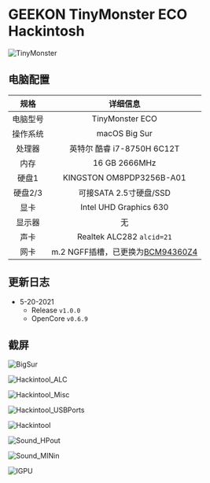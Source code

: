 # GEEKON TinyMonster ECO Hackintosh

![TinyMonster](ScreenShots/TinyMonster.png)

## 电脑配置

|   规格   |                           详细信息                           |
| :------: | :----------------------------------------------------------: |
| 电脑型号 |                       TinyMonster ECO                        |
| 操作系统 |                        macOS Big Sur                         |
|  处理器  |                  英特尔 酷睿 i7-8750H 6C12T                  |
|   内存   |                        16 GB 2666MHz                         |
|  硬盘1   |                   KINGSTON OM8PDP3256B-A01                   |
| 硬盘2/3  |                    可接SATA 2.5寸硬盘/SSD                    |
|   显卡   |                    Intel UHD Graphics 630                    |
|  显示器  |                              无                              |
|   声卡   |                  Realtek ALC282 `alcid=21`                   |
|   网卡   | m.2 NGFF插槽，已更换为[BCM94360Z4](https://blog.daliansky.net/uploads/WeChatandShop.png) |

## 更新日志

- 5-20-2021
  - Release `v1.0.0`
  - OpenCore `v0.6.9`

## 截屏

![BigSur](ScreenShots/BigSur.png)

![Hackintool_ALC](ScreenShots/Hackintool_ALC.png)

![Hackintool_Misc](ScreenShots/Hackintool_Misc.png)

![Hackintool_USBPorts](ScreenShots/Hackintool_USBPorts.png)

![Hackintool](ScreenShots/Hackintool.png)

![Sound_HPout](ScreenShots/Sound_HPout.png)

![Sound_MINin](ScreenShots/Sound_MINin.png)

![IGPU](ScreenShots/IGPU.png)

